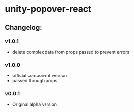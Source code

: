 # unity-popover-react

## Changelog:

### v1.0.1
- delete complex data from props passed to prevent errors

### v1.0.0
- official component version
- passed through props

### v0.0.1
- Original alpha version
